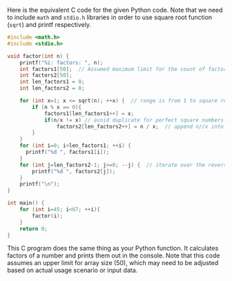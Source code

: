 Here is the equivalent C code for the given Python code. 
Note that we need to include `math` and `stdio.h` libraries in order to use square root function (`sqrt`) and printf respectively.

```c
#include <math.h>
#include <stdio.h>

void factor(int n) {
    printf("%i: factors: ", n); 
    int factors1[50];  // Assumed maximum limit for the count of factors which may vary based on input
    int factors2[50];
    int len_factors1 = 0;
    int len_factors2 = 0;

    for (int x=1; x <= sqrt(n); ++x) {  // range is from 1 to square root of n
        if (n % x == 0){
            factors1[len_factors1++] = x;
            if(n/x != x) // avoid duplicate for perfect square numbers. eg: if n = 4, we don't want 2 and 2 to appear twice in the list.
                factors2[len_factors2++] = n / x;  // append n//x into factors2
        }       
    }
    for (int i=0; i<len_factors1; ++i) {
      printf("%d ", factors1[i]); 
    }
    for (int j=len_factors2-1; j>=0; --j) {  // iterate over the reverse of factors2
        printf("%d ", factors2[j]); 
    }
    printf("\n");
}

int main() {
    for (int i=45; i<67; ++i){
        factor(i);
    }   
    return 0;
}
```
This C program does the same thing as your Python function. It calculates factors of a number and prints them out in the console. Note that this code assumes an upper limit for array size (50), which may need to be adjusted based on actual usage scenario or input data.
